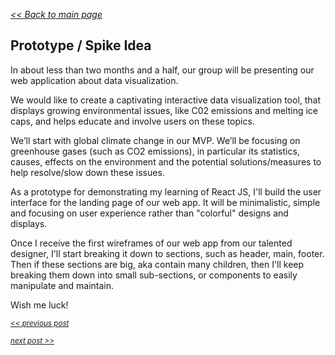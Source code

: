 _[<< Back to main page](https://maggievu.github.io/learning-reactjs/)_

## Prototype / Spike Idea

In about less than two months and a half, our group will be presenting our web application about data visualization.

We would like to create a captivating interactive data visualization tool, that displays growing environmental issues, like C02 emissions and melting ice caps, and helps educate and involve users on these topics.

We’ll start with global climate change in our MVP. We’ll be focusing on greenhouse gases (such as CO2 emissions), in particular its statistics, causes, effects on the environment and the potential solutions/measures to help resolve/slow down these issues.

As a prototype for demonstrating my learning of React JS, I'll build the user interface for the landing page of our web app. It will be minimalistic, simple and focusing on user experience rather than "colorful" designs and displays.

Once I receive the first wireframes of our web app from our talented designer, I'll start breaking it down to sections, such as header, main, footer. Then if these sections are big, aka contain many children, then I'll keep breaking them down into small sub-sections, or components to easily manipulate and maintain.

Wish me luck!

_<sub>[<< previous post](week-09-17)</sub>_

_<sub>[next post >>](week-09-24)</sub>_
